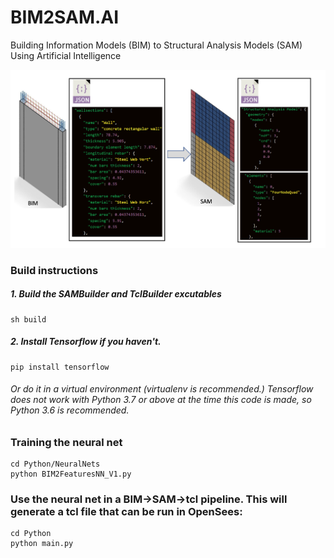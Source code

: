# BIM2SAM.AI
Building Information Models (BIM) to Structural Analysis Models (SAM) Using Artificial Intelligence

![image](Documents/BIM2SAM.png)

### Build instructions
##### 1. Build the SAMBuilder and TclBuilder excutables

```
sh build
```
##### 2. Install Tensorflow if you haven't. 

```
pip install tensorflow
```
###### Or do it in a virtual environment (virtualenv is recommended.) Tensorflow does not work with Python 3.7 or above at the time this code is made, so Python 3.6 is recommended. 

### Training the neural net
```
cd Python/NeuralNets
python BIM2FeaturesNN_V1.py
```
### Use the neural net in a BIM->SAM->tcl pipeline. This will generate a tcl file that can be run in OpenSees:
```
cd Python
python main.py
```
